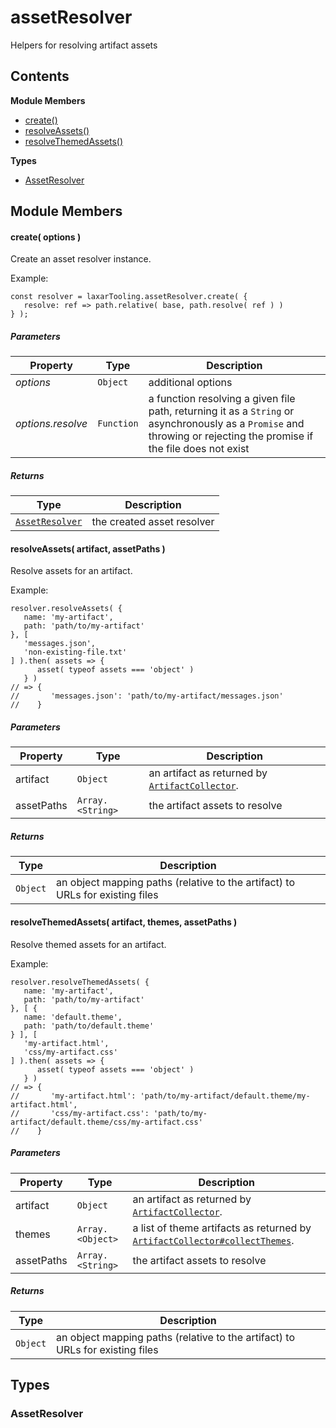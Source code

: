 
# <a id="assetResolver"></a>assetResolver

Helpers for resolving artifact assets

## Contents

**Module Members**

- [create()](#create)
- [resolveAssets()](#resolveAssets)
- [resolveThemedAssets()](#resolveThemedAssets)

**Types**

- [AssetResolver](#AssetResolver)

## Module Members

#### <a id="create"></a>create( options )

Create an asset resolver instance.

Example:

    const resolver = laxarTooling.assetResolver.create( {
       resolve: ref => path.relative( base, path.resolve( ref ) )
    } );

##### Parameters

| Property | Type | Description |
| -------- | ---- | ----------- |
| _options_ | `Object` |  additional options |
| _options.resolve_ | `Function` |  a function resolving a given file path, returning it as a `String` or asynchronously as a `Promise` and throwing or rejecting the promise if the file does not exist |

##### Returns

| Type | Description |
| ---- | ----------- |
| [`AssetResolver`](#AssetResolver) |  the created asset resolver |

#### <a id="resolveAssets"></a>resolveAssets( artifact, assetPaths )

Resolve assets for an artifact.

Example:

    resolver.resolveAssets( {
       name: 'my-artifact',
       path: 'path/to/my-artifact'
    }, [
       'messages.json',
       'non-existing-file.txt'
    ] ).then( assets => {
          asset( typeof assets === 'object' )
       } )
    // => {
    //       'messages.json': 'path/to/my-artifact/messages.json'
    //    }

##### Parameters

| Property | Type | Description |
| -------- | ---- | ----------- |
| artifact | `Object` |  an artifact as returned by [`ArtifactCollector`](artifact_collector.md). |
| assetPaths | `Array.<String>` |  the artifact assets to resolve |

##### Returns

| Type | Description |
| ---- | ----------- |
| `Object` |  an object mapping paths (relative to the artifact) to URLs for existing files |

#### <a id="resolveThemedAssets"></a>resolveThemedAssets( artifact, themes, assetPaths )

Resolve themed assets for an artifact.

Example:

    resolver.resolveThemedAssets( {
       name: 'my-artifact',
       path: 'path/to/my-artifact'
    }, [ {
       name: 'default.theme',
       path: 'path/to/default.theme'
    } ], [
       'my-artifact.html',
       'css/my-artifact.css'
    ] ).then( assets => {
          asset( typeof assets === 'object' )
       } )
    // => {
    //       'my-artifact.html': 'path/to/my-artifact/default.theme/my-artifact.html',
    //       'css/my-artifact.css': 'path/to/my-artifact/default.theme/css/my-artifact.css'
    //    }

##### Parameters

| Property | Type | Description |
| -------- | ---- | ----------- |
| artifact | `Object` |  an artifact as returned by [`ArtifactCollector`](artifact_collector.md). |
| themes | `Array.<Object>` |  a list of theme artifacts as returned by [`ArtifactCollector#collectThemes`](artifact_collector.md#collectThemes). |
| assetPaths | `Array.<String>` |  the artifact assets to resolve |

##### Returns

| Type | Description |
| ---- | ----------- |
| `Object` |  an object mapping paths (relative to the artifact) to URLs for existing files |

## Types

### <a id="AssetResolver"></a>AssetResolver
